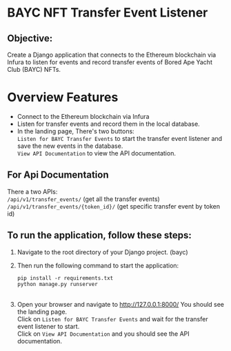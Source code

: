 # BAYC NFT Transfer Event Listener

## Objective:
Create a Django application that connects to the Ethereum blockchain via Infura to listen for events and record transfer events of Bored Ape Yacht Club (BAYC) NFTs.

# Overview Features
- Connect to the Ethereum blockchain via Infura
- Listen for transfer events and record them in the local database.
- In the landing page, There's two buttons: <br/>
   `Listen for BAYC Transfer Events` to start the transfer event listener and save the new events in the database. <br/>
   `View API Documentation` to view the API documentation.

## For Api Documentation
There a two APIs: <br/>
`/api/v1/transfer_events/` (get all the transfer events) <br/> 
`/api/v1/transfer_events/{token_id}/` (get specific transfer event by token id)

## To run the application, follow these steps:
1. Navigate to the root directory of your Django project. (bayc)
2. Then run the following command to start the application: <br/>
  
    `pip install -r requirements.txt` <br/>
     `python manage.py runserver` <br/><br/>

3. Open your browser and navigate to http://127.0.0.1:8000/ 
   You should see the landing page. <br/>
   Click on `Listen for BAYC Transfer Events` and wait for the transfer event listener to start. <br/>
   Click on `View API Documentation` and you should see the API documentation.